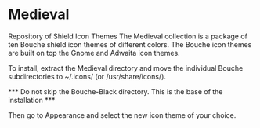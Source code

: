 # Medieval
Repository of Shield Icon Themes
The Medieval collection is a package of ten Bouche shield icon themes of different colors. The Bouche icon themes are built on top the Gnome and Adwaita icon themes.

To install, extract the Medieval directory and move the individual Bouche subdirectories to ~/.icons/ (or /usr/share/icons/).

*** Do not skip the Bouche-Black directory. This is the base of the installation ***

Then go to Appearance and select the new icon theme of your choice. 
